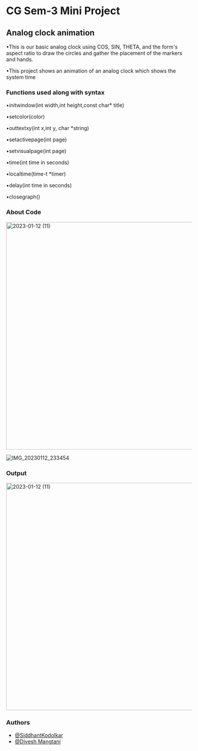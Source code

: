 # CG Sem-3 Mini Project
## Analog clock animation

•This is our basic analog clock using COS, SIN,
THETA, and the form's aspect ratio to draw the
circles and gather the placement of the markers and
hands.

•This project shows an animation of an analog clock which
shows the system time

### Functions used along with syntax
•initwindow(int width,int height,const char* title)

•setcolor(color)

•outtextxy(int x,int y, char *string)

•setactivepage(int page)

•setvisualpage(int page)

•time(int time in seconds)

•localtime(time-t *timer)

•delay(int time in seconds)

•closegraph()


### About Code

<img width="616" alt="2023-01-12 (11)" src="https://user-images.githubusercontent.com/111975032/212144893-0605ed93-164c-4f7d-b4dd-0c1ce043c9db.jpg">

![IMG_20230112_233454](https://user-images.githubusercontent.com/111975032/212145016-6e55b0d8-cc2b-4490-a6ba-f2cb5b380956.jpg)



### Output
<img width="616" alt="2023-01-12 (11)" src="https://user-images.githubusercontent.com/111975032/212131185-092ca8b0-c80f-4991-a8e9-a64680c09645.png">


### Authors
- [@SiddhantKodolkar](https://www.github.com/SiddhantKodolkar)
- [@Divesh Mangtani](https://www.github.com/Divesh-Mangtani)

